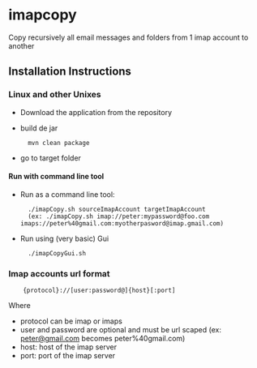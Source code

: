 imapcopy
========

Copy recursively all email messages and folders from 1 imap account to another

Installation Instructions
-------------------------

### Linux and other Unixes
* Download the application from the repository
* build de jar

        mvn clean package

* go to target folder

#### Run with command line tool
* Run as a command line tool:

        ./imapCopy.sh sourceImapAccount targetImapAccount 
        (ex: ./imapCopy.sh imap://peter:mypassword@foo.com imaps://peter%40gmail.com:myotherpasword@imap.gmail.com)
      
* Run using (very basic) Gui

        ./imapCopyGui.sh
        
        
### Imap accounts url format

        {protocol}://[user:password@]{host}[:port]
        
Where 
* protocol can be imap or imaps
* user and password are optional and must be url scaped (ex: peter@gmail.com becomes peter%40gmail.com)
* host: host of the imap server
* port: port of the imap server
